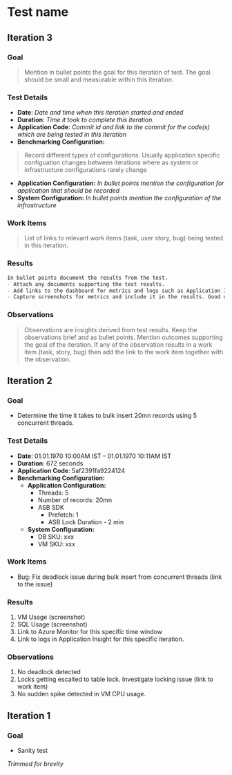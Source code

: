 # Test name

## Iteration 3

### Goal
> Mention in bullet points the goal for this iteration of test. The goal should be small and measurable within this iteration.

### Test Details
- **Date**: *Date and time when this iteration started and ended*
- **Duration**: *Time it took to complete this iteration.*
- **Application Code**: *Commit id and link to the commit for the code(s) which are being tested in this iteration*
- **Benchmarking Configuration:**
> Record different types of configurations. Usually application specific configuation changes between iterations where as system or infrastructure configurations rarely change
  - **Application Configuration:** *In bullet points mention the configuration for application that should be recorded*
  - **System Configuration:** *In bullet points mention the configuration of the infrastructure*

### Work Items
> List of links to relevant work items (task, user story, bug) being tested in this iteration.

### Results
```md
In bullet points document the results from the test.  
- Attach any documents supporting the test results.
- Add links to the dashboard for metrics and logs such as Application Insights.
- Capture screenshots for metrics and include it in the results. Good candidate for this is CPU/Memory/Disk usage.
```

### Observations
> Observations are insights derived from test results. Keep the observations brief and as bullet points. Mention outcomes supporting the goal of the iteration. If any of the observation results in a work item (task, story, bug) then add the link to the work item together with the observation.



## Iteration 2

### Goal
- Determine the time it takes to bulk insert 20mn records using 5 concurrent threads.

### Test Details
- **Date**: 01.01.1970 10:00AM IST - 01.01.1970 10:11AM IST
- **Duration**: 672 seconds
- **Application Code**: 5af2391fa9224124
- **Benchmarking Configuration:**
  - **Application Configuration:** 
	- Threads: 5
	- Number of records: 20mn
	- ASB SDK
	  - Prefetch: 1
	  - ASB Lock Duration - 2 min
  - **System Configuration:** 
	- DB SKU: xxx
	- VM SKU: xxx

### Work Items
- Bug: Fix deadlock issue during bulk insert from concurrent threads (link to the issue)

### Results
1. VM Usage (screenshot)
2. SQL Usage (screenshot)
3. Link to Azure Monitor for this specific time window
4. Link to logs in Application Insight for this specific iteration.

### Observations
1. No deadlock detected
2. Locks getting escalted to table lock. Investigate locking issue (link to work item)
3. No sudden spike detected in VM CPU usage.



## Iteration 1

### Goal
- Sanity test

*Trimmed for brevity*
